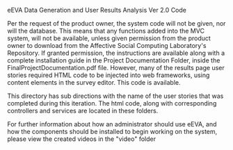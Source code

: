 eEVA Data Generation and User Results Analysis Ver 2.0 Code

Per the request of the product owner, the system code will not be given, nor will the database. This means that any functions added into the MVC system, will not be available, unless given permission from the product owner to download from the Affective Social Computing Laboratory's Repository. If granted permission, the instructions are available along with a complete installation guide in the Project Documentation Folder, inside the FinalProjectDocumentation.pdf file. However, many of the results page user stories required HTML code to be injected into web frameworks, using content elements in the survey editor. This code is available. 

This directory has sub directions with the name of the user stories that was completed during this iteration.  The html code, along with corresponding controllers and services are located in these folders. 

For further information about how an administrator should use eEVA, and how the components should be installed to begin working on the system, please view the created videos in the "video" folder